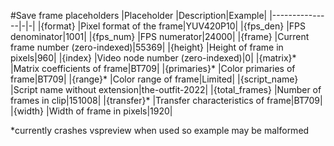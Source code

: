 #Save frame placeholders
|Placeholder    |Description|Example|
|---------------|-|-|
|{format}       |Pixel format of the frame|YUV420P10|
|{fps_den}      |FPS denominator|1001|
|{fps_num}      |FPS numerator|24000|
|{frame}        |Current frame number (zero-indexed)|55369|
|{height}       |Height of frame in pixels|960|
|{index}        |Video node number (zero-indexed)|0|
|{matrix}*      |Matrix coefficients of frame|BT709|
|{primaries}*   |Color primaries of frame|BT709|
|{range}*       |Color range of frame|Limited|
|{script_name}  |Script name without extension|the-outfit-2022|
|{total_frames} |Number of frames in clip|151008|
|{transfer}*    |Transfer characteristics of frame|BT709|
|{width}        |Width of frame in pixels|1920|

*currently crashes vspreview when used so example may be malformed
